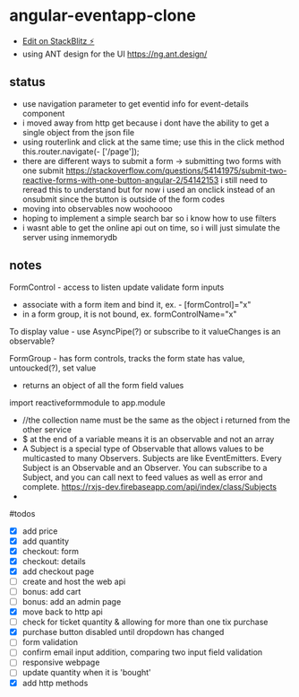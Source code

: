 # angular-eventapp-clone

- [Edit on StackBlitz ⚡️](https://stackblitz.com/edit/angular-eventapp-clone)
- using ANT design for the UI 
https://ng.ant.design/

## status
- use navigation parameter to get eventid info for event-details component
- i moved away from http get because i dont have the ability to get a single object from the json file
- using routerlink and click at the same time; use this in the click method this.router.navigate(- ['/page']);
- there are different ways to submit a form -> submitting two forms with one submit
https://stackoverflow.com/questions/54141975/submit-two-reactive-forms-with-one-button-angular-2/54142153
i still need to reread this to understand
but for now i used an onclick instead of an onsubmit since the button is outside of the form codes
- moving into observables now woohoooo
- hoping to implement a simple search bar so i know how to use filters
- i wasnt able to get the online api out on time, so i will just simulate the server using inmemorydb

## notes
FormControl - access to listen update validate form inputs
- associate with a form item and bind it, ex. - [formControl]="x"
- in a form group, it is not bound, ex. formControlName="x"

To display value - use AsyncPipe(?) or subscribe to it
valueChanges is an observable?

FormGroup - has form controls, tracks the form state
has value, untoucked(?), set value
- returns an object of all the form field values

import reactiveformmodule to app.module

-  //the collection name must be the same as the object i returned from the other service
- $ at the end of a variable means it is an observable and not an array 
- A Subject is a special type of Observable that allows values to be multicasted to many Observers. Subjects are like EventEmitters.
Every Subject is an Observable and an Observer. You can subscribe to a Subject, and you can call next to feed values as well as error and complete.
https://rxjs-dev.firebaseapp.com/api/index/class/Subjects
- 

#todos
- [x] add price
- [x] add quantity
- [x] checkout: form
- [x] checkout: details
- [x] add checkout page
- [ ] create and host the web api 
- [ ] bonus: add cart
- [ ] bonus: add an admin page
- [x] move back to http api
- [ ] check for ticket quantity & allowing for more than one tix purchase
- [x] purchase button disabled until dropdown has changed
- [ ] form validation 
- [ ] confirm email input addition, comparing two input field validation
- [ ] responsive webpage
- [ ] update quantity when it is 'bought'
- [x] add http methods
